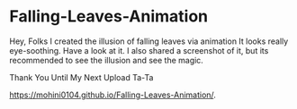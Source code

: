 # Falling-Leaves-Animation
Hey, Folks
I created the illusion of falling leaves via animation
It looks really eye-soothing.
Have a look at it.
I also shared a screenshot of it, but its recommended
to see the illusion and see the magic.

Thank You
Until My Next Upload
Ta-Ta

https://mohini0104.github.io/Falling-Leaves-Animation/.

